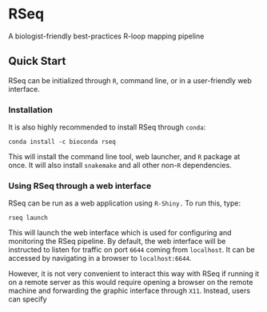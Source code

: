 # RSeq
A biologist-friendly best-practices R-loop mapping pipeline 

## Quick Start
RSeq can be initialized through `R`, command line, or in a user-friendly web interface. 

### Installation
It is also highly recommended to install RSeq through `conda`:
``` 
conda install -c bioconda rseq
```
This will install the command line tool, web launcher, and `R` package at once.
It will also install `snakemake` and all other non-`R` dependencies.

### Using RSeq through a web interface
RSeq can be run as a web application using `R-Shiny.` To run this, type:
```
rseq launch
```
This will launch the web interface which is used for configuring and monitoring 
the RSeq pipeline. By default, the web interface will be instructed to listen for 
traffic on port `6644` coming from `localhost`. It can be accessed by navigating in a 
browser to `localhost:6644`. 

However, it is not very convenient to interact this way with RSeq if running it on a 
remote server as this would require opening a browser on the remote machine and forwarding
the graphic interface through `X11`. Instead, users can specify 

